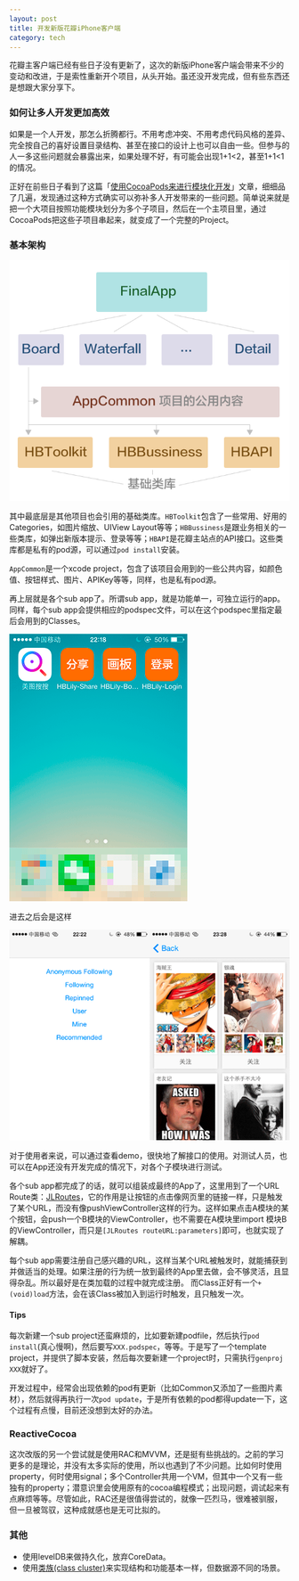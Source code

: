 ```yaml
---
layout: post
title: 开发新版花瓣iPhone客户端
category: tech
---
```


花瓣主客户端已经有些日子没有更新了，这次的新版iPhone客户端会带来不少的变动和改进，于是索性重新开个项目，从头开始。虽还没开发完成，但有些东西还是想跟大家分享下。

### 如何让多人开发更加高效

如果是一个人开发，那怎么折腾都行。不用考虑冲突、不用考虑代码风格的差异、完全按自己的喜好设置目录结构、甚至在接口的设计上也可以自由一些。但参与的人一多这些问题就会暴露出来，如果处理不好，有可能会出现1+1<2，甚至1+1<1的情况。

正好在前些日子看到了这篇「[使用CocoaPods来进行模块化开发](http://dev.hubspot.com/blog/architecting-a-large-ios-app-with-cocoapods)」文章，细细品了几遍，发现通过这种方式确实可以弥补多人开发带来的一些问题。简单说来就是把一个大项目按照功能模块划分为多个子项目，然后在一个主项目里，通过CocoaPods把这些子项目串起来，就变成了一个完整的Project。

### 基本架构

![architecture](/image/huaban-app-arch.png)

其中最底层是其他项目也会引用的基础类库。`HBToolkit`包含了一些常用、好用的Categories，如图片缩放、UIView Layout等等；`HBBussiness`是跟业务相关的一些类库，如弹出新版本提示、登录等等；`HBAPI`是花瓣主站点的API接口。这些类库都是私有的pod源，可以通过`pod install`安装。

`AppCommon`是一个xcode project，包含了该项目会用到的一些公共内容，如颜色值、按钮样式、图片、APIKey等等，同样，也是私有pod源。

再上层就是各个sub app了。所谓sub app，就是功能单一，可独立运行的app。同样，每个sub app会提供相应的podspec文件，可以在这个podspec里指定最后会用到的Classes。

![sub apps](/image/huaban-app-subapps.png)

进去之后会是这样

![enter app](/image/huaban-app-subapp-index.png)

对于使用者来说，可以通过查看demo，很快地了解接口的使用。对测试人员，也可以在App还没有开发完成的情况下，对各个子模块进行测试。

各个sub app都完成了的话，就可以组装成最终的App了，这里用到了一个URL Route类：[JLRoutes](https://github.com/joeldev/JLRoutes)，它的作用是让按钮的点击像网页里的链接一样，只是触发了某个URL，而没有像pushViewController这样的行为。这样如果点击A模块的某个按钮，会push一个B模块的ViewController，也不需要在A模块里import 模块B的ViewController，而只是`[JLRoutes routeURL:parameters]`即可，也就实现了解耦。

每个sub app需要注册自己感兴趣的URL，这样当某个URL被触发时，就能捕获到并做适当的处理。如果注册的行为统一放到最终的App里去做，会不够灵活，且显得杂乱。所以最好是在类加载的过程中就完成注册。 而Class正好有一个`+ (void)load`方法，会在该Class被加入到运行时触发，且只触发一次。

#### Tips

每次新建一个sub project还蛮麻烦的，比如要新建podfile，然后执行`pod install`(真心慢啊)，然后要写`XXX.podspec`，等等。于是写了一个template project，并提供了脚本安装，然后每次要新建一个project时，只需执行`genproj XXX`就好了。

开发过程中，经常会出现依赖的pod有更新（比如Common又添加了一些图片素材），然后就得再执行一次`pod update`，于是所有依赖的pod都得update一下，这个过程有点慢，目前还没想到太好的办法。

### ReactiveCocoa

这次改版的另一个尝试就是使用RAC和MVVM，还是挺有些挑战的。之前的学习更多的是理论，并没有太多实际的使用，所以也遇到了不少问题。比如何时使用property，何时使用signal；多个Controller共用一个VM，但其中一个又有一些独有的property；潜意识里会使用原有的cocoa编程模式；出现问题，调试起来有点麻烦等等。尽管如此，RAC还是很值得尝试的，就像一匹烈马，很难被驯服，但一旦被驾驭，这种成就感也是无可比拟的。

### 其他

* 使用levelDB来做持久化，放弃CoreData。
* 使用[类族(class cluster)](http://blog.leezhong.com/ios/2014/01/04/class-cluster.html)来实现结构和功能基本一样，但数据源不同的场景。

